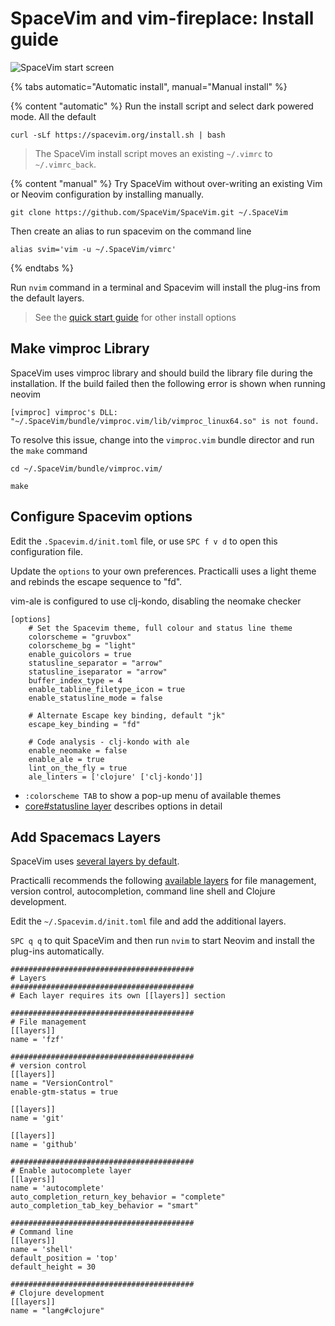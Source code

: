 # SpaceVim and vim-fireplace: Install guide

![SpaceVim start screen](/images/spacevim-start-screen.png)

{% tabs automatic="Automatic install", manual="Manual install" %}

{% content "automatic" %}
Run the install script and select dark powered mode.  All the default
```
curl -sLf https://spacevim.org/install.sh | bash
```
> The SpaceVim install script moves an existing `~/.vimrc` to `~/.vimrc_back`.


{% content "manual" %}
Try SpaceVim without over-writing an existing Vim or Neovim configuration by installing manually.

```
git clone https://github.com/SpaceVim/SpaceVim.git ~/.SpaceVim
```

Then create an alias to run spacevim on the command line

```
alias svim='vim -u ~/.SpaceVim/vimrc'
```
{% endtabs %}

Run `nvim` command in a terminal and Spacevim will install the plug-ins from the default layers.

> See the [quick start guide](https://spacevim.org/quick-start-guide/) for other install options


## Make vimproc Library
SpaceVim uses vimproc library and should build the library file during the installation.  If the build failed then the following error is shown when running neovim

```
[vimproc] vimproc's DLL: "~/.SpaceVim/bundle/vimproc.vim/lib/vimproc_linux64.so" is not found.
```
To resolve this issue, change into the `vimproc.vim`  bundle director and run the  `make` command

```
cd ~/.SpaceVim/bundle/vimproc.vim/

make
```

## Configure Spacevim options
Edit the `.Spacevim.d/init.toml` file, or use `SPC f v d` to open this configuration file.

Update the `options` to your own preferences.  Practicalli uses a light theme and rebinds the escape sequence to "fd".

vim-ale is configured to use clj-kondo, disabling the neomake checker

```
[options]
    # Set the Spacevim theme, full colour and status line theme
    colorscheme = "gruvbox"
    colorscheme_bg = "light"
    enable_guicolors = true
    statusline_separator = "arrow"
    statusline_iseparator = "arrow"
    buffer_index_type = 4
    enable_tabline_filetype_icon = true
    enable_statusline_mode = false

    # Alternate Escape key binding, default "jk"
    escape_key_binding = "fd"

    # Code analysis - clj-kondo with ale
    enable_neomake = false
    enable_ale = true
    lint_on_the_fly = true
    ale_linters = ['clojure' ['clj-kondo']]
```

* `:colorscheme TAB` to show a pop-up menu of available themes
* [core#statusline layer](https://spacevim.org/layers/core/statusline/) describes options in detail


## Add Spacemacs Layers
SpaceVim uses [several layers by default](https://spacevim.org/layers/#enable-layers).

Practicalli recommends the following [available layers](https://spacevim.org/layers/#available-layers) for file management, version control, autocompletion, command line shell and Clojure development.

Edit the `~/.Spacevim.d/init.toml` file and add the additional layers.

`SPC q q` to quit SpaceVim and then run `nvim` to start Neovim and install the plug-ins automatically.

```
#########################################
# Layers
#########################################
# Each layer requires its own [[layers]] section

#########################################
# File management
[[layers]]
name = 'fzf'

#########################################
# version control
[[layers]]
name = "VersionControl"
enable-gtm-status = true

[[layers]]
name = 'git'

[[layers]]
name = 'github'

#########################################
# Enable autocomplete layer
[[layers]]
name = 'autocomplete'
auto_completion_return_key_behavior = "complete"
auto_completion_tab_key_behavior = "smart"

#########################################
# Command line
[[layers]]
name = 'shell'
default_position = 'top'
default_height = 30

#########################################
# Clojure development
[[layers]]
name = "lang#clojure"
```
